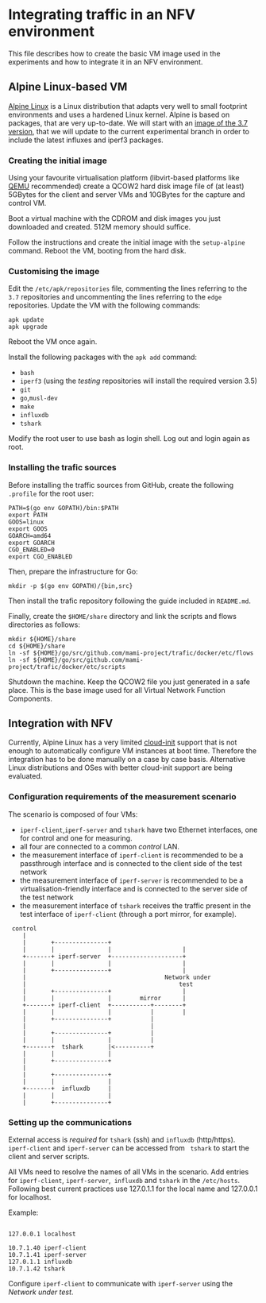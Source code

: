 # Integrating traffic in an NFV environment

This file describes how to create the basic VM image used in the experiments and how to integrate it in an NFV environment.
## Alpine Linux-based VM
[Alpine Linux](https://www.alpinelinux.org) is a Linux distribution that adapts very well to small footprint environments and uses a hardened Linux kernel. Alpine is based on packages, that are very up-to-date.
We will start with an [image of the 3.7 version](http://dl-cdn.alpinelinux.org/alpine/v3.7/releases/x86_64/alpine-virt-3.7.0-x86_64.iso), that we will update to the current experimental branch in order to include the latest influxes and iperf3 packages.

### Creating the initial image

Using your favourite virtualisation platform (libvirt-based platforms like [QEMU](http://wiki.qemu.org/Index.html) recommended) create a QCOW2 hard disk image file of (at least) 5GBytes for the client and server VMs and 10GBytes for the capture and control VM.

Boot a virtual machine with the CDROM and disk images you just downloaded and created. 512M memory should suffice.

Follow the instructions and create the initial image with the `setup-alpine` command. Reboot the VM, booting from the hard disk.

### Customising the image

Edit the `/etc/apk/repositories` file, commenting the lines referring to the `3.7` repositories and uncommenting the lines referring to the `edge` repositories. Update the VM with the following commands:
```
apk update
apk upgrade
```
Reboot the VM once again.

Install the following packages with the `apk add` command:

 - `bash`
 - `iperf3` (using the *testing* repositories will install the required version 3.5)
 - `git`
 - `go`,`musl-dev`
 - `make`
 - `influxdb`
 - `tshark`

Modify the root user to use bash as login shell. Log out and login again as root.

### Installing the trafic sources

Before installing the traffic sources from GitHub, create the following `.profile` for the root user:
```
PATH=$(go env GOPATH)/bin:$PATH
export PATH
GOOS=linux
export GOOS
GOARCH=amd64
export GOARCH
CGO_ENABLED=0
export CGO_ENABLED
```
Then, prepare the infrastructure for Go:
```
mkdir -p $(go env GOPATH)/{bin,src}
```

Then install the trafic repository following the guide included in `README.md`.

 Finally, create the `$HOME/share` directory and link the scripts and flows directories as follows:
 ```
 mkdir ${HOME}/share
 cd ${HOME}/share
 ln -sf ${HOME}/go/src/github.com/mami-project/trafic/docker/etc/flows
 ln -sf ${HOME}/go/src/github.com/mami-project/trafic/docker/etc/scripts
 ```

Shutdown the machine. Keep the QCOW2 file you just generated in a safe place. This is the base image used for all Virtual Network Function Components.

## Integration with NFV

Currently, Alpine Linux has a very limited [cloud-init](https://cloud-init.io) support that is not enough to automatically configure VM instances
at boot time. Therefore the integration has to be done manually on a case by case basis.
Alternative Linux distributions and OSes with better cloud-init support are being evaluated.

### Configuration requirements of the measurement scenario

The scenario is composed of four VMs:
- `iperf-client`,`iperf-server` and `tshark` have two Ethernet interfaces, one for control and one for measuring.
- all four are connected to a common *control* LAN.
- the measurement interface of `iperf-client` is recommended to be a passthrough interface and is connected to the client side of the test network
- the measurement interface of `iperf-server` is recommended to be a virtualisation-friendly interface and is connected to the server side of the test network
-  the measurement interface of `tshark` receives the traffic present in the test interface of `iperf-client` (through a port mirror, for example).

```
 control
    |
    |       +---------------+
    |       |               |                    |
    +-------+ iperf-server  +--------------------+
    |       |               |                    |
    |       +---------------+                    |
    |                                       Network under
    |                                           test
    |       +---------------+                    |
    |       |               |        mirror      |
    +-------+ iperf-client  +-----------+--------+
    |       |               |           |        |
    |       +---------------+           |
    |                                   |
    |       +---------------+           |
    |       |               |           |
    +-------+  tshark       |<----------+
    |       |               |
    |       +---------------+
    |
    |       +---------------+
    |       |               |
    +-------+  influxdb     |
    |       |               |
    |       +---------------+
```

### Setting up the communications

External access is *required* for `tshark` (ssh) and `influxdb` (http/https). `iperf-client` and `iperf-server` can be accessed from ` tshark` to start the client and server scripts.

All VMs need to resolve the names of all VMs in the scenario. Add entries for `iperf-client`, `iperf-server`,` influxdb` and `tshark` in the `/etc/hosts`. Following best current practices use 127.0.1.1 for the local name and 127.0.0.1 for localhost.

Example:

```

127.0.0.1 localhost

10.7.1.40 iperf-client
10.7.1.41 iperf-server
127.0.1.1 influxdb
10.7.1.42 tshark
```

Configure `iperf-client` to communicate with `iperf-server` using the *Network under test*.
